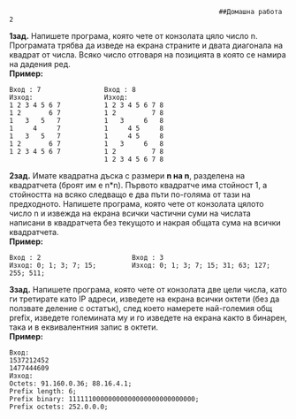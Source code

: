                                                          ##Домашна работа 2 
                                                         
**1зад.** Напишете програма, която чете от конзолата цяло число n. Програмата трябва да изведе на 
екрана страните и двата диагонала на квадрат от числа. Всяко число отговаря на позицията в 
която се намира на дадения ред. <br/>
**Пример:** <br/>
```
Вход : 7                Вход : 8
Изход:                  Изход:
1 2 3 4 5 6 7           1 2 3 4 5 6 7 8
1 2       6 7           1 2         7 8
1   3   5   7           1   3     6   8
1     4     7           1     4 5     8
1   3   5   7           1     4 5     8
1 2       6 7           1   3     6   8
1 2 3 4 5 6 7           1 2         7 8
                        1 2 3 4 5 6 7 8
```

**2зад.** Имате квадратна дъска с размери **n на n**, разделена на квадратчета (броят им е n*n). Първото 
квадратче има стойност 1, а стойността на всяко следващо е два пъти по-голяма от тази на 
предходното. Напишете програма, която чете от конзолата цялото число n и извежда на екрана 
всички частични суми на числата написани в квадратчета без текущото и накрая общата сума на 
всички квадратчета. <br/>
**Пример:** <br/>
```
Вход : 2                       Вход : 3
Изход: 0; 1; 3; 7; 15;         Изход: 0; 1; 3; 7; 15; 31; 63; 127; 255; 511;
```

**3зад.** Напишете програма, която чете от конзолата две цели числа, като ги третирате като IP
адреси, изведете на екрана всички октети (без да ползвате деление с остатък), след което намерете 
най-големия общ prefix, изведете големината му и го изведете на екрана както в бинарен, така и в 
еквивалентния запис в октети.<br/>
**Пример:** <br/>
```
Вход:
1537212452
1477444609
Изход:
Octets: 91.160.0.36; 88.16.4.1;
Prefix length: 6;
Prefix binary: 11111100000000000000000000000000; 
Prefix octets: 252.0.0.0;
```
